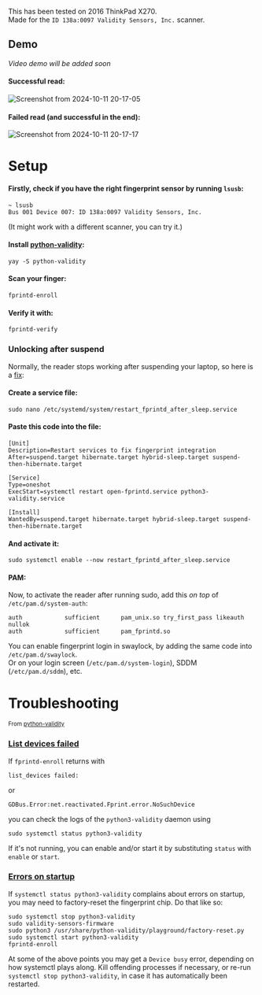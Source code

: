 This has been tested on 2016 ThinkPad X270.\
Made for the `ID 138a:0097 Validity Sensors, Inc.` scanner.

## Demo
*Video demo will be added soon*

#### Successful read:

![Screenshot from 2024-10-11 20-17-05](https://github.com/user-attachments/assets/318a73e1-c801-4d59-b1c0-176dbd84afac)

#### Failed read (and successful in the end):

![Screenshot from 2024-10-11 20-17-17](https://github.com/user-attachments/assets/92f0cdc0-2518-4c6e-97fc-57abd691a350)

# Setup
#### Firstly, check if you have the right fingerprint sensor by running `lsusb`:
```
~ lsusb
Bus 001 Device 007: ID 138a:0097 Validity Sensors, Inc.
```
(It might work with a different scanner, you can try it.)
#### Install [python-validity](https://github.com/uunicorn/python-validity):
```
yay -S python-validity
```
#### Scan your finger:
```
fprintd-enroll
```
#### Verify it with:
```
fprintd-verify
```
### Unlocking after suspend
Normally, the reader stops working after suspending your laptop, so here is a [fix](https://github.com/uunicorn/python-validity/issues/106#issuecomment-1019342483):
#### Create a service file:
```
sudo nano /etc/systemd/system/restart_fprintd_after_sleep.service
```
#### Paste this code into the file:

```
[Unit]
Description=Restart services to fix fingerprint integration
After=suspend.target hibernate.target hybrid-sleep.target suspend-then-hibernate.target

[Service]
Type=oneshot
ExecStart=systemctl restart open-fprintd.service python3-validity.service

[Install]
WantedBy=suspend.target hibernate.target hybrid-sleep.target suspend-then-hibernate.target
```
#### And activate it:
```
sudo systemctl enable --now restart_fprintd_after_sleep.service
```
#### PAM:
Now, to activate the reader after running sudo, add this *on top* of `/etc/pam.d/system-auth`:
```
auth            sufficient      pam_unix.so try_first_pass likeauth nullok
auth            sufficient      pam_fprintd.so
```
You can enable fingerprint login in swaylock, by adding the same code into `/etc/pam.d/swaylock`.\
Or on your login screen (`/etc/pam.d/system-login`), SDDM (`/etc/pam.d/sddm`), etc.
# Troubleshooting
<sup>From [python-validity](https://github.com/uunicorn/python-validity?tab=readme-ov-file#error-situations)</sup>

### [List devices failed](https://github.com/uunicorn/python-validity?tab=readme-ov-file#list-devices-failed)
If `fprintd-enroll` returns with 
```
list_devices failed:
```
or 
```
GDBus.Error:net.reactivated.Fprint.error.NoSuchDevice
```
you can check the logs of the `python3-validity` daemon using
```
sudo systemctl status python3-validity
```
If it's not running, you can enable and/or start it by substituting `status` with `enable` or `start`.

### [Errors on startup](https://github.com/uunicorn/python-validity?tab=readme-ov-file#errors-on-startup)
If `systemctl status python3-validity` complains about errors on startup, you may need to factory-reset the fingerprint chip. Do that like so:
```
sudo systemctl stop python3-validity
sudo validity-sensors-firmware
sudo python3 /usr/share/python-validity/playground/factory-reset.py
sudo systemctl start python3-validity
fprintd-enroll
```
At some of the above points you may get a `Device busy` error, depending on how systemctl plays along. Kill offending processes if necessary, or re-run `systemctl stop python3-validity`, in case it has automatically been restarted.
